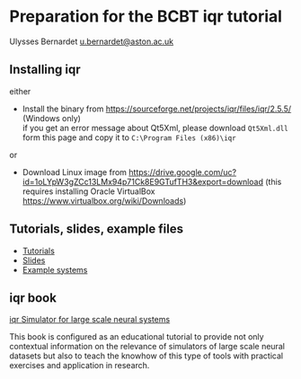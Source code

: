 # Preparation for the BCBT iqr tutorial
Ulysses Bernardet <u.bernardet@aston.ac.uk>

## Installing iqr
either
- Install the binary from https://sourceforge.net/projects/iqr/files/iqr/2.5.5/ (Windows only)
  <br/>if you get an error message about Qt5Xml, please download ``Qt5Xml.dll`` form this page and copy it to ``C:\Program Files (x86)\iqr``

or

- Download Linux image from https://drive.google.com/uc?id=1oLYpW3gZCc13LMx94p71Ck8E9GTufTH3&export=download
  (this requires installing Oracle VirtualBox https://www.virtualbox.org/wiki/Downloads)

## Tutorials, slides, example files
- [Tutorials](Tutorials/)
- [Slides](Slides/)
- [Example systems](Systems/)

## iqr book
[iqr Simulator for large scale neural systems](http://csnetwork.eu/CSN%20Book%20Series)

This book is configured as an educational tutorial to provide not only contextual information on the relevance of simulators of large scale neural datasets but also to teach the knowhow of this type of tools with practical exercises and application in research. 




